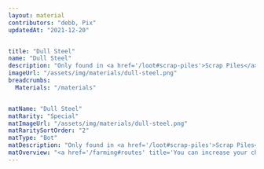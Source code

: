 ```yaml
---
layout: material
contributors: "debb, Pix"
updatedAt: "2021-12-20"


title: "Dull Steel"
name: "Dull Steel"
description: "Only found in <a href='/loot#scrap-piles'>Scrap Piles</a> - <a href='/farming#routes' title='You can increase your chances of finding this material by grinding the right routes'>Farmable</a> - "
imageUrl: "/assets/img/materials/dull-steel.png"
breadcrumbs:
  Materials: "/materials"


matName: "Dull Steel"
matRarity: "Special"
matImageUrl: "/assets/img/materials/dull-steel.png"
matRaritySortOrder: "2"
matType: "Bot"
matDescription: "Only found in <a href='/loot#scrap-piles'>Scrap Piles</a>"
matOverview: "<a href='/farming#routes' title='You can increase your chances of finding this material by grinding the right routes'>Farmable</a> - "
---
```



